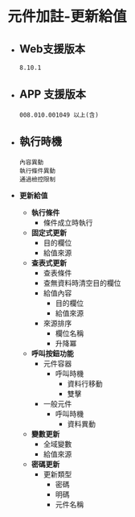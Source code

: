 # 元件加註-更新給值

* ## Web支援版本
  
      8.10.1

* ## APP 支援版本

      008.010.001049 以上(含)

* ## 執行時機

      內容異動
      執行條件異動
      通過檢控限制

* __更新給值__
  * __執行條件__
    * 條件成立時執行
  * __固定式更新__
    * 目的欄位
    * 給值來源
  * __查表式更新__
    * 查表條件
    * 查無資料時清空目的欄位
    * 給值內容
      * 目的欄位
      * 給值來源
    * 來源排序
      * 欄位名稱
      * 升降冪
  * __呼叫按鈕功能__
    * 元件容器
      * 呼叫時機
        * 資料行移動
        * 雙擊
    * 一般元件
      * 呼叫時機
        * 資料異動
  * __變數更新__
    * 全域變數
    * 給值來源
  * __密碼更新__
    * 更新類型
      * 密碼
      * 明碼
      * 元件名稱
